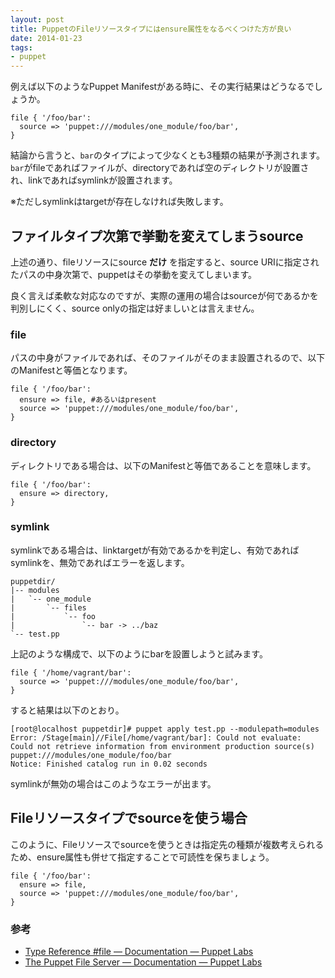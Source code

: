 ```yaml
---
layout: post
title: PuppetのFileリソースタイプにはensure属性をなるべくつけた方が良い
date: 2014-01-23
tags: 
- puppet
---
```

例えば以下のようなPuppet Manifestがある時に、その実行結果はどうなるでしょうか。

```puppet
file { '/foo/bar':
  source => 'puppet:///modules/one_module/foo/bar',
}
```

結論から言うと、`bar`のタイプによって少なくとも3種類の結果が予測されます。
`bar`がfileであればファイルが、directoryであれば空のディレクトリが設置され、linkであればsymlinkが設置されます。

※ただしsymlinkはtargetが存在しなければ失敗します。

## ファイルタイプ次第で挙動を変えてしまうsource

上述の通り、fileリソースにsource __だけ__ を指定すると、source URIに指定されたパスの中身次第で、puppetはその挙動を変えてしまいます。

良く言えば柔軟な対応なのですが、実際の運用の場合はsourceが何であるかを判別しにくく、source onlyの指定は好ましいとは言えません。

### file

パスの中身がファイルであれば、そのファイルがそのまま設置されるので、以下のManifestと等価となります。

```puppet
file { '/foo/bar':
  ensure => file, #あるいはpresent
  source => 'puppet:///modules/one_module/foo/bar',
}
```

### directory

ディレクトリである場合は、以下のManifestと等価であることを意味します。

```puppet
file { '/foo/bar':
  ensure => directory,
}
```

### symlink

symlinkである場合は、linktargetが有効であるかを判定し、有効であればsymlinkを、無効であればエラーを返します。

```
puppetdir/
|-- modules
|   `-- one_module
|       `-- files
|           `-- foo
|               `-- bar -> ../baz
`-- test.pp
```

上記のような構成で、以下のようにbarを設置しようと試みます。

```puppet
file { '/home/vagrant/bar':
  source => 'puppet:///modules/one_module/foo/bar',
}
```

すると結果は以下のとおり。

```
[root@localhost puppetdir]# puppet apply test.pp --modulepath=modules
Error: /Stage[main]//File[/home/vagrant/bar]: Could not evaluate: Could not retrieve information from environment production source(s) puppet:///modules/one_module/foo/bar
Notice: Finished catalog run in 0.02 seconds
```

symlinkが無効の場合はこのようなエラーが出ます。

## Fileリソースタイプでsourceを使う場合

このように、Fileリソースでsourceを使うときは指定先の種類が複数考えられるため、ensure属性も併せて指定することで可読性を保ちましょう。

```puppet
file { '/foo/bar':
  ensure => file,
  source => 'puppet:///modules/one_module/foo/bar',
}
```

### 参考

 * [Type Reference #file — Documentation — Puppet Labs](http://docs.puppetlabs.com/references/latest/type.html#file)
 * [The Puppet File Server — Documentation — Puppet Labs](http://docs.puppetlabs.com/guides/file_serving.html)
